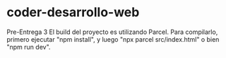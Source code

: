# coder-desarrollo-web
Pre-Entrega 3
El build del proyecto es utilizando Parcel. Para compilarlo, primero ejecutar "npm install", y luego "npx parcel src/index.html" o bien "npm run dev".